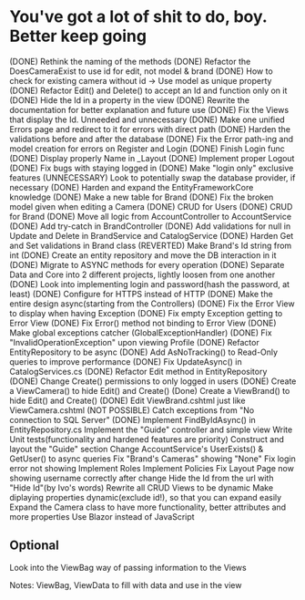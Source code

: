 # You've got a lot of shit to do, boy. Better keep going

(DONE) Rethink the naming of the methods
(DONE) Refactor the DoesCameraExist to use id for edit, not model & brand
(DONE) How to check for existing camera without id -> Use model as unique property
(DONE) Refactor Edit() and Delete() to accept an Id and function only on it
(DONE) Hide the Id in a property in the view
(DONE) Rewrite the documentation for better explanation and future use
(DONE) Fix the Views that display the Id. Unneeded and unnecessary
(DONE) Make one unified Errors page and redirect to it for errors with direct path
(DONE) Harden the validations before and after the database
(DONE) Fix the Error path-ing and model creation for errors on Register and Login
(DONE) Finish Login func
(DONE) Display properly Name in _Layout
(DONE) Implement proper Logout
(DONE) Fix bugs with staying logged in
(DONE) Make "login only" exclusive features
(UNNECESSARY) Look to potentially swap the database provider, if necessary
(DONE) Harden and expand the EntityFrameworkCore knowledge
(DONE) Make a new table for Brand
(DONE) Fix the broken model given when editing a Camera
(DONE) CRUD for Users
(DONE) CRUD for Brand
(DONE) Move all logic from AccountController to AccountService
(DONE) Add try-catch in BrandController
(DONE) Add validations for null in Update and Delete in BrandService and CatalogService
(DONE) Harden Get and Set validations in Brand class
(REVERTED) Make Brand's Id string from int
(DONE) Create an entity repository and move the DB interaction in it
(DONE) Migrate to ASYNC methods for every operation
(DONE) Separate Data and Core into 2 different projects, lightly loosen from one another
(DONE) Look into implementing login and password(hash the password, at least)
(DONE) Configure for HTTPS instead of HTTP
(DONE) Make the entire design async(starting from the Controllers)
(DONE) Fix the Error View to display when having Exception
(DONE) Fix empty Exception getting to Error View
(DONE) Fix Error() method not binding to Error View
(DONE) Make global exceptions catcher (GlobalExceptionHandler)
(DONE) Fix "InvalidOperationException" upon viewing Profile
(DONE) Refactor EntityRepository to be async
(DONE) Add AsNoTracking() to Read-Only queries to improve performance
(DONE) Fix UpdateAsync() in CatalogServices.cs
(DONE) Refactor Edit method in EntityRepository
(DONE) Change Create() permissions to only logged in users
(DONE) Create a ViewCamera() to hide Edit() and Create()
(Done) Create a ViewBrand() to hide Edit() and Create()
(DONE) Edit ViewBrand.cshtml just like ViewCamera.cshtml
(NOT POSSIBLE) Catch exceptions from "No connection to SQL Server"
(DONE) Implement FindByIdAsync() in EntityRepository.cs
Implement the "Guide" controller and simple view
Write Unit tests(functionality and hardened features are priority)
Construct and layout the "Guide" section
Change AccountService's UserExists() & GetUser() to async queries
Fix "Brand's Cameras" showing "None"
Fix login error not showing
Implement Roles
Implement Policies
Fix Layout Page now showing username correctly after change
Hide the Id from the url with "Hide Id"(by Ivo's words)
Rewrite all CRUD Views to be dynamic
Make diplaying properties dynamic(exclude id!), so that you can expand easily
Expand the Camera class to have more functionality, better attributes and more properties
Use Blazor instead of JavaScript

## Optional

Look into the ViewBag way of passing information to the Views

Notes:
ViewBag, ViewData to fill with data and use in the view
